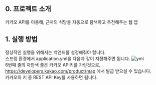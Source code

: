 ## 0. 프로젝트 소개
카카오 API를 이용해, 근처의 식당을 자동으로 탐색하고 추천해주는 웹 앱

## 1. 실행 방법
정상적인 실행을 위해서는 백앤드를 설정해줘야 합니다.  
스프링 환경에서 application.yml을 다음과 같이 지정해주면 됩니다.
![yml](https://user-images.githubusercontent.com/19809346/147338207-2f289a5a-481c-49ea-b383-ea1883c1b77c.PNG)  
6번째 줄의 까만색 줄은 카카오 API키를 가린것으로, https://developers.kakao.com/product/map 에서 발급 받으실 수 있습니다.  
카카오의 키 중 REST API Key를 사용하면 됩니다.

